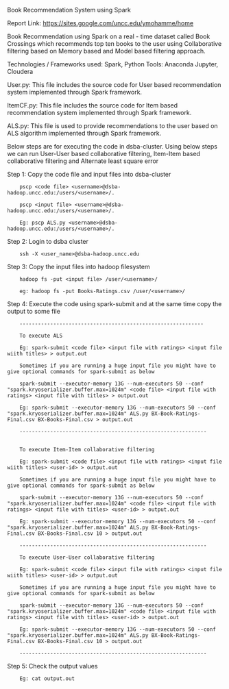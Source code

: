 Book Recommendation System using Spark

Report Link:
https://sites.google.com/uncc.edu/ymohamme/home

Book Recommendation using Spark on a real - time dataset called Book Crossings which recommends top ten books to the user using Collaborative filtering based on Memory based and Model based filtering approach.

Technologies / Frameworks used: Spark, Python
Tools: Anaconda Jupyter, Cloudera

User.py: This file includes the source code for User based recommendation system implemented through Spark framework.

ItemCF.py: This file includes the source code for Item based recommendation system implemented through Spark framework.

ALS.py: This file is used to provide recommendations to the user based on ALS algorithm implemented through Spark framework.

Below steps are for executing the code in dsba-cluster. Using below steps we can run User-User based collaborative filtering, Item-Item based collaborative filtering and Alternate least square error

Step 1: Copy the code file and input files into dsba-cluster
		
		pscp <code file> <username>@dsba-hadoop.uncc.edu:/users/<username>/.
		
		pscp <input file> <username>@dsba-hadoop.uncc.edu:/users/<username>/.
		
		Eg:	pscp ALS.py <username>@dsba-hadoop.uncc.edu:/users/<username>/.

Step 2: Login to dsba cluster
		
		ssh -X <user_name>@dsba-hadoop.uncc.edu

Step 3: Copy the input files into hadoop filesystem
		
		hadoop fs -put <input file> /user/<username>/
		
		eg: hadoop fs -put Books-Ratings.csv /user/<username>/

Step 4: Execute the code using spark-submit and at the same time copy the output to some file
		
		------------------------------------------------------------
		
		To execute ALS
		
		Eg: spark-submit <code file> <input file with ratings> <input file wiith titles> > output.out
		
		Sometimes if you are running a huge input file you might have to give optional commands for spark-submit as below
		
		spark-submit --executor-memory 13G --num-executors 50 --conf "spark.kryoserializer.buffer.max=1024m" <code file> <input file with ratings> <input file with titles> > output.out
		
		Eg: spark-submit --executor-memory 13G --num-executors 50 --conf "spark.kryoserializer.buffer.max=1024m" ALS.py BX-Book-Ratings-Final.csv BX-Books-Final.csv > output.out
		
		-------------------------------------------------------------
		
		
		To execute Item-Item collaborative filtering
		
		Eg: spark-submit <code file> <input file with ratings> <input file wiith titles> <user-id> > output.out
		
		Sometimes if you are running a huge input file you might have to give optional commands for spark-submit as below
		
		spark-submit --executor-memory 13G --num-executors 50 --conf "spark.kryoserializer.buffer.max=1024m" <code file> <input file with ratings> <input file with titles> <user-id> > output.out
		
		Eg: spark-submit --executor-memory 13G --num-executors 50 --conf "spark.kryoserializer.buffer.max=1024m" ALS.py BX-Book-Ratings-Final.csv BX-Books-Final.csv 10 > output.out
		
		-------------------------------------------------------------

		To execute User-User collaborative filtering
		
		Eg: spark-submit <code file> <input file with ratings> <input file wiith titles> <user-id> > output.out
		
		Sometimes if you are running a huge input file you might have to give optional commands for spark-submit as below
		
		spark-submit --executor-memory 13G --num-executors 50 --conf "spark.kryoserializer.buffer.max=1024m" <code file> <input file with ratings> <input file with titles> <user-id> > output.out
		
		Eg: spark-submit --executor-memory 13G --num-executors 50 --conf "spark.kryoserializer.buffer.max=1024m" ALS.py BX-Book-Ratings-Final.csv BX-Books-Final.csv 10 > output.out
		
		-------------------------------------------------------------

Step 5: Check the output values
		
		Eg: cat output.out
